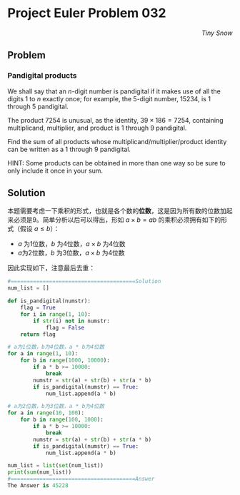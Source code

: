 # Project Euler	Problem 032

<p align="right"><i>Tiny Snow</i></p>



## Problem

### Pandigital products

We shall say that an *n*-digit number is pandigital if it makes use of all the digits 1 to *n​* exactly once; for example, the 5-digit number, $15234$, is 1 through 5 pandigital.

The product $7254$ is unusual, as the identity, $39 × 186 = 7254$, containing multiplicand, multiplier, and product is 1 through 9 pandigital.

Find the sum of all products whose multiplicand/multiplier/product identity can be written as a 1 through 9 pandigital.

HINT: Some products can be obtained in more than one way so be sure to only include it once in your sum.



## Solution

本题需要考虑一下乘积的形式，也就是各个数的**位数**，这是因为所有数的位数加起来必须是9。简单分析以后可以得出，形如 $a \times b = ab$ 的乘积必须拥有如下的形式（假设 $a ≤ b$）：

- $a$ 为1位数，$b$ 为4位数，$a \times b$ 为4位数
-  $a$为2位数，$b$ 为3位数，$a \times b$ 为4位数

因此实现如下，注意最后去重：

```python
#=======================================Solution
num_list = []

def is_pandigital(numstr):
    flag = True
    for i in range(1, 10):
        if str(i) not in numstr:
            flag = False
    return flag

# a为1位数，b为4位数，a * b为4位数
for a in range(1, 10):
    for b in range(1000, 10000):
        if a * b >= 10000:
            break
        numstr = str(a) + str(b) + str(a * b)
        if is_pandigital(numstr) == True:
            num_list.append(a * b)

# a为2位数，b为3位数，a * b为4位数
for a in range(10, 100):
    for b in range(100, 1000):
        if a * b >= 10000:
            break
        numstr = str(a) + str(b) + str(a * b)
        if is_pandigital(numstr) == True:
            num_list.append(a * b)

num_list = list(set(num_list))
print(sum(num_list))
#=======================================Answer
The Answer is 45228
```


